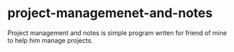 # project-managemenet-and-notes
Project management and notes is simple program writen for friend of mine to help him manage projects.
